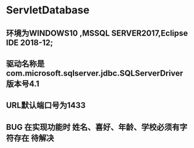 # ServletDatabase
##  环境为WINDOWS10 ,MSSQL SERVER2017,Eclipse IDE 2018-12;
##  驱动名称是com.microsoft.sqlserver.jdbc.SQLServerDriver   版本号4.1
## URL默认端口号为1433
## BUG 在实现功能时 姓名、喜好、年龄、学校必须有字符存在 待解决
